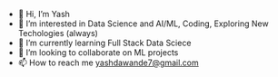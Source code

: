 - 👋 Hi, I’m Yash
- 👀 I’m interested in Data Science and AI/ML, Coding, Exploring New Techologies (always)
- 🌱 I’m currently learning Full Stack Data Sciece
- 💞️ I’m looking to collaborate on ML projects
- 📫 How to reach me yashdawande7@gmail.com

<!---
YVD7/YVD7 is a ✨ special ✨ repository because its `README.md` (this file) appears on your GitHub profile.
You can click the Preview link to take a look at your changes.
--->
